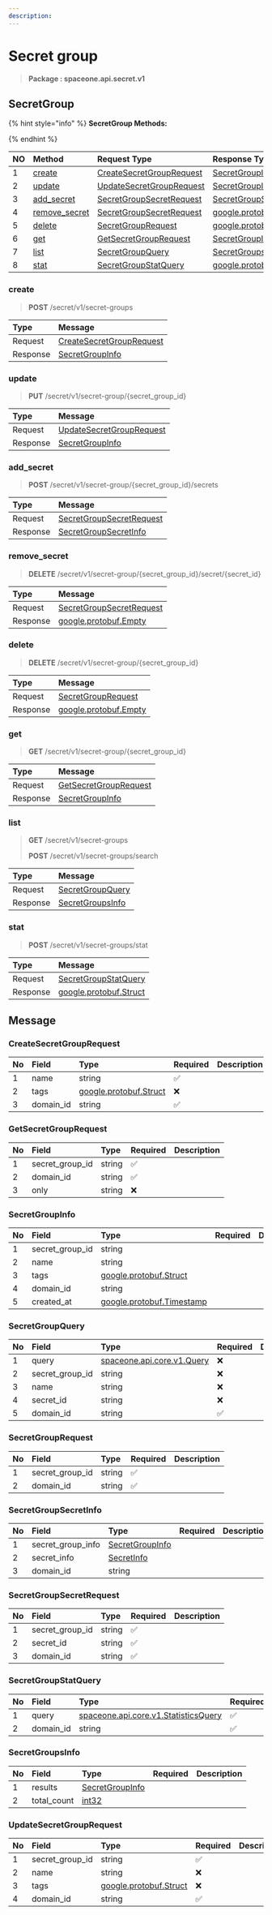 ```yaml
---
description:  
---
```

# Secret group

>  **Package : spaceone.api.secret.v1**

## SecretGroup

{% hint style="info" %}
**SecretGroup Methods:**

{%  endhint %}


| NO |  Method | Request Type | Response Type | Description |
| :--- | :--- | :--- | :--- | :--- |
| 1 | [create](Secret-group.md#create)| [CreateSecretGroupRequest](Secret-group.md#createsecretgrouprequest)| [SecretGroupInfo](Secret-group.md#secretgroupinfo) |  |
| 2 | [update](Secret-group.md#update)| [UpdateSecretGroupRequest](Secret-group.md#updatesecretgrouprequest)| [SecretGroupInfo](Secret-group.md#secretgroupinfo) |  |
| 3 | [add_secret](Secret-group.md#add_secret)| [SecretGroupSecretRequest](Secret-group.md#secretgroupsecretrequest)| [SecretGroupSecretInfo](Secret-group.md#secretgroupsecretinfo) |  |
| 4 | [remove_secret](Secret-group.md#remove_secret)| [SecretGroupSecretRequest](Secret-group.md#secretgroupsecretrequest)|[google.protobuf.Empty](https://github.com/protocolbuffers/protobuf/blob/master/src/google/protobuf/empty.proto)|  |
| 5 | [delete](Secret-group.md#delete)| [SecretGroupRequest](Secret-group.md#secretgrouprequest)|[google.protobuf.Empty](https://github.com/protocolbuffers/protobuf/blob/master/src/google/protobuf/empty.proto)|  |
| 6 | [get](Secret-group.md#get)| [GetSecretGroupRequest](Secret-group.md#getsecretgrouprequest)| [SecretGroupInfo](Secret-group.md#secretgroupinfo) |  |
| 7 | [list](Secret-group.md#list)| [SecretGroupQuery](Secret-group.md#secretgroupquery)| [SecretGroupsInfo](Secret-group.md#secretgroupsinfo) |  |
| 8 | [stat](Secret-group.md#stat)| [SecretGroupStatQuery](Secret-group.md#secretgroupstatquery)|[google.protobuf.Struct](https://github.com/protocolbuffers/protobuf/blob/master/src/google/protobuf/struct.proto)|  |

### create
> **POST** /secret/v1/secret-groups
>



| Type | Message |
| :--- | :--- |
| Request | [CreateSecretGroupRequest](Secret-group.md#createsecretgrouprequest) |
| Response |  [SecretGroupInfo](Secret-group.md#secretgroupinfo)  |



### update
> **PUT** /secret/v1/secret-group/{secret_group_id}
>



| Type | Message |
| :--- | :--- |
| Request | [UpdateSecretGroupRequest](Secret-group.md#updatesecretgrouprequest) |
| Response |  [SecretGroupInfo](Secret-group.md#secretgroupinfo)  |



### add_secret
> **POST** /secret/v1/secret-group/{secret_group_id}/secrets
>



| Type | Message |
| :--- | :--- |
| Request | [SecretGroupSecretRequest](Secret-group.md#secretgroupsecretrequest) |
| Response |  [SecretGroupSecretInfo](Secret-group.md#secretgroupsecretinfo)  |



### remove_secret
> **DELETE** /secret/v1/secret-group/{secret_group_id}/secret/{secret_id}
>



| Type | Message |
| :--- | :--- |
| Request | [SecretGroupSecretRequest](Secret-group.md#secretgroupsecretrequest) |
| Response | [google.protobuf.Empty](https://github.com/protocolbuffers/protobuf/blob/master/src/google/protobuf/empty.proto) |



### delete
> **DELETE** /secret/v1/secret-group/{secret_group_id}
>



| Type | Message |
| :--- | :--- |
| Request | [SecretGroupRequest](Secret-group.md#secretgrouprequest) |
| Response | [google.protobuf.Empty](https://github.com/protocolbuffers/protobuf/blob/master/src/google/protobuf/empty.proto) |



### get
> **GET** /secret/v1/secret-group/{secret_group_id}
>



| Type | Message |
| :--- | :--- |
| Request | [GetSecretGroupRequest](Secret-group.md#getsecretgrouprequest) |
| Response |  [SecretGroupInfo](Secret-group.md#secretgroupinfo)  |



### list
> **GET** /secret/v1/secret-groups
>
> **POST** /secret/v1/secret-groups/search




| Type | Message |
| :--- | :--- |
| Request | [SecretGroupQuery](Secret-group.md#secretgroupquery) |
| Response |  [SecretGroupsInfo](Secret-group.md#secretgroupsinfo)  |



### stat
> **POST** /secret/v1/secret-groups/stat
>



| Type | Message |
| :--- | :--- |
| Request | [SecretGroupStatQuery](Secret-group.md#secretgroupstatquery) |
| Response | [google.protobuf.Struct](https://github.com/protocolbuffers/protobuf/blob/master/src/google/protobuf/struct.proto) |





## Message

### CreateSecretGroupRequest
| No | Field | Type | Required | Description |
| :--- | :--- | :--- | :--- | :--- |
| 1 | name |string |✅ ||
| 2 | tags |[google.protobuf.Struct](https://github.com/protocolbuffers/protobuf/blob/master/src/google/protobuf/struct.proto) |❌ ||
| 3 | domain_id |string |✅ ||

### GetSecretGroupRequest
| No | Field | Type | Required | Description |
| :--- | :--- | :--- | :--- | :--- |
| 1 | secret_group_id |string |✅ ||
| 2 | domain_id |string |✅ ||
| 3 | only |string |❌ ||

### SecretGroupInfo
| No | Field | Type | Required | Description |
| :--- | :--- | :--- | :--- | :--- |
| 1 | secret_group_id |string | ||
| 2 | name |string | ||
| 3 | tags |[google.protobuf.Struct](https://github.com/protocolbuffers/protobuf/blob/master/src/google/protobuf/struct.proto) | ||
| 4 | domain_id |string | ||
| 5 | created_at |[google.protobuf.Timestamp](https://github.com/protocolbuffers/protobuf/blob/master/src/google/protobuf/timestamp.proto) | ||

### SecretGroupQuery
| No | Field | Type | Required | Description |
| :--- | :--- | :--- | :--- | :--- |
| 1 | query |[spaceone.api.core.v1.Query](https://spaceone-dev.gitbook.io/api-reference/common-v1/search-query) |❌ ||
| 2 | secret_group_id |string |❌ ||
| 3 | name |string |❌ ||
| 4 | secret_id |string |❌ ||
| 5 | domain_id |string |✅ ||

### SecretGroupRequest
| No | Field | Type | Required | Description |
| :--- | :--- | :--- | :--- | :--- |
| 1 | secret_group_id |string |✅ ||
| 2 | domain_id |string |✅ ||

### SecretGroupSecretInfo
| No | Field | Type | Required | Description |
| :--- | :--- | :--- | :--- | :--- |
| 1 | secret_group_info |[SecretGroupInfo](Secret-group.md#secretgroupinfo) | ||
| 2 | secret_info |[SecretInfo](Secret-group.md#secretinfo) | ||
| 3 | domain_id |string | ||

### SecretGroupSecretRequest
| No | Field | Type | Required | Description |
| :--- | :--- | :--- | :--- | :--- |
| 1 | secret_group_id |string |✅ ||
| 2 | secret_id |string |✅ ||
| 3 | domain_id |string |✅ ||

### SecretGroupStatQuery
| No | Field | Type | Required | Description |
| :--- | :--- | :--- | :--- | :--- |
| 1 | query |[spaceone.api.core.v1.StatisticsQuery](https://spaceone-dev.gitbook.io/api-reference/common-v1/statistics-query) |✅ ||
| 2 | domain_id |string |✅ ||

### SecretGroupsInfo
| No | Field | Type | Required | Description |
| :--- | :--- | :--- | :--- | :--- |
| 1 | results |[SecretGroupInfo](Secret-group.md#secretgroupinfo) | ||
| 2 | total_count |[int32](https://github.com/protocolbuffers/protobuf/blob/master/src/google/protobuf/type.proto) | ||

### UpdateSecretGroupRequest
| No | Field | Type | Required | Description |
| :--- | :--- | :--- | :--- | :--- |
| 1 | secret_group_id |string |✅ ||
| 2 | name |string |❌ ||
| 3 | tags |[google.protobuf.Struct](https://github.com/protocolbuffers/protobuf/blob/master/src/google/protobuf/struct.proto) |❌ ||
| 4 | domain_id |string |✅ ||

